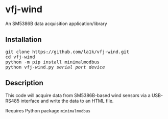 vfj-wind
========

An SM5386B data acquisition application/library


Installation
------------
<pre>
git clone https://github.com/la1k/vfj-wind.git
cd vfj-wind
python -m pip install minimalmodbus
python vfj-wind.py <i>serial_port_device</i>
</pre>

Description
-----------

This code will acquire data from SM5386B-based wind sensors via a USB-RS485 interface and write the data to an HTML file.

Requires Python package `minimalmodbus`
